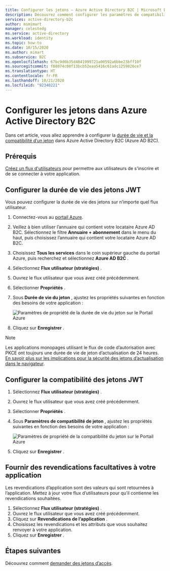 ```yaml
---
title: Configurer les jetons – Azure Active Directory B2C | Microsoft Docs
description: Découvrez comment configurer les paramètres de compatibilité des jetons et leur durée de vie dans Azure Active Directory B2C.
services: active-directory-b2c
author: msmimart
manager: celestedg
ms.service: active-directory
ms.workload: identity
ms.topic: how-to
ms.date: 10/15/2020
ms.author: mimart
ms.subservice: B2C
ms.openlocfilehash: 67bc9d6b35d4841999721a00592a6bbe23bff10f
ms.sourcegitcommit: f88074c00f13bcb52eaa5416c61adc1259826ce7
ms.translationtype: HT
ms.contentlocale: fr-FR
ms.lasthandoff: 10/21/2020
ms.locfileid: "92340221"
---
```

# <a name="configure-tokens-in-azure-active-directory-b2c"></a>Configurer les jetons dans Azure Active Directory B2C

Dans cet article, vous allez apprendre à configurer la [durée de vie et la compatibilité d’un jeton](tokens-overview.md) dans Azure Active Directory B2C (Azure AD B2C).

## <a name="prerequisites"></a>Prérequis

[Créez un flux d'utilisateurs](tutorial-create-user-flows.md) pour permettre aux utilisateurs de s'inscrire et de se connecter à votre application.

## <a name="configure-jwt-token-lifetime"></a>Configurer la durée de vie des jetons JWT

Vous pouvez configurer la durée de vie des jetons sur n’importe quel flux utilisateur.

1. Connectez-vous au [portail Azure](https://portal.azure.com).
2. Veillez à bien utiliser l’annuaire qui contient votre locataire Azure AD B2C. Sélectionnez le filtre **Annuaire + abonnement** dans le menu du haut, puis choisissez l’annuaire qui contient votre locataire Azure AD B2C.
3. Choisissez **Tous les services** dans le coin supérieur gauche du portail Azure, puis recherchez et sélectionnez **Azure AD B2C** .
4. Sélectionnez **Flux utilisateur (stratégies)** .
5. Ouvrez le flux utilisateur que vous avez créé précédemment.
6. Sélectionner **Propriétés** .
7. Sous **Durée de vie du jeton** , ajustez les propriétés suivantes en fonction des besoins de votre application :

    ![Paramètres de propriété de la durée de vie du jeton sur le Portail Azure](./media/configure-tokens/token-lifetime.png)

8. Cliquez sur **Enregistrer** .

> [!NOTE]
> Les applications monopages utilisant le flux de code d’autorisation avec PKCE ont toujours une durée de vie de jeton d’actualisation de 24 heures. [En savoir plus sur les implications pour la sécurité des jetons d’actualisation dans le navigateur](../active-directory/develop/reference-third-party-cookies-spas.md#security-implications-of-refresh-tokens-in-the-browser).

## <a name="configure-jwt-token-compatibility"></a>Configurer la compatibilité des jetons JWT

1. Sélectionnez **Flux utilisateur (stratégies)** .
2. Ouvrez le flux utilisateur que vous avez créé précédemment.
3. Sélectionner **Propriétés** .
4. Sous **Paramètres de compatibilité de jeton** , ajustez les propriétés suivantes en fonction des besoins de votre application :

    ![Paramètres de propriété de la compatibilité du jeton sur le Portail Azure](./media/configure-tokens/token-compatibility.png)

5. Cliquez sur **Enregistrer** .

## <a name="provide-optional-claims-to-your-app"></a>Fournir des revendications facultatives à votre application

Les revendications d’application sont des valeurs qui sont retournées à l’application. Mettez à jour votre flux d’utilisateurs pour qu’il contienne les revendications souhaitées.

1. Sélectionnez **Flux utilisateur (stratégies)** .
1. Ouvrez le flux utilisateur que vous avez créé précédemment.
1. Cliquez sur **Revendications de l’application** .
1. Choisissez les revendications et les attributs que vous souhaitez renvoyer à votre application.
1. Cliquez sur **Enregistrer** .


## <a name="next-steps"></a>Étapes suivantes

Découvrez comment [demander des jetons d’accès](access-tokens.md).



